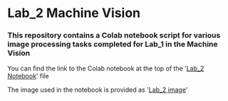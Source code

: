 # Lab_2 Machine Vision

### This repository contains a Colab notebook script for various image processing tasks completed for Lab_1 in the Machine Vision

You can find the link to the Colab notebook at the top of the '[Lab_2 Notebook](./Lab2.ipynb)' file

The image used in the notebook is provided as '[Lab_2 image](./ahmed.jpg)'
